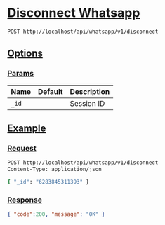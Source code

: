 # [Disconnect Whatsapp]()

<!--
@category Common
-->

```bash
POST http://localhost/api/whatsapp/v1/disconnect
```

## [Options]()

### [Params]()

Name | Default | Description
--- | --- | ---
`_id` |  | Session ID

## [Example]()

### [Request]()

```bash
POST http://localhost/api/whatsapp/v1/disconnect
Content-Type: application/json

{ "_id": "6283845311393" }
```

### [Response]()

```json
{ "code":200, "message": "OK" }
```